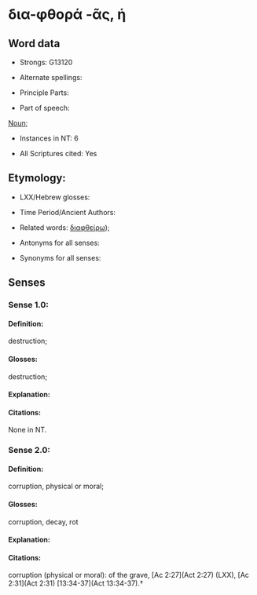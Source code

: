 # δια-φθορά -ᾶς, ἡ

<!-- Status: S2=NeedsFinalCheck -->
<!-- Lexica used for edits:   -->

## Word data

* Strongs: G13120

* Alternate spellings:


* Principle Parts: 


* Part of speech: 

[Noun](http://ugg.readthedocs.io/en/latest/noun.html); 

* Instances in NT: 6

* All Scriptures cited: Yes

## Etymology: 

* LXX/Hebrew glosses: 


* Time Period/Ancient Authors: 


* Related words: [διαφθείρω]());

* Antonyms for all senses:

* Synonyms for all senses: 


## Senses 


### Sense  1.0: 

#### Definition: 

destruction;

#### Glosses: 

destruction; 

#### Explanation: 


#### Citations: 

None in NT.

### Sense  2.0: 

#### Definition: 

corruption, physical or moral; 

#### Glosses: 

corruption, decay, rot

#### Explanation: 


#### Citations: 

corruption (physical or moral): of the grave, [Ac 2:27](Act 2:27) (LXX), [Ac 2:31](Act 2:31) [13:34-37](Act 13:34-37).†
